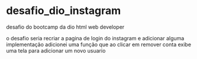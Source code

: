 # desafio_dio_instagram

desafio do bootcamp da dio html web developer

o desafio seria recriar a pagina de login do instagram e adicionar alguma implementação
adicionei uma função que ao clicar em remover conta exibe uma tela para adicionar um novo usuario 
